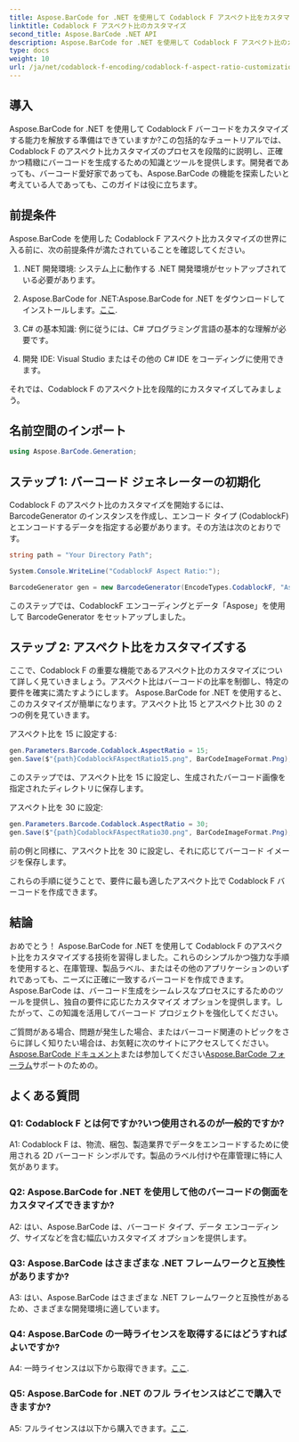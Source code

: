 ```yaml
---
title: Aspose.BarCode for .NET を使用して Codablock F アスペクト比をカスタマイズする
linktitle: Codablock F アスペクト比のカスタマイズ
second_title: Aspose.BarCode .NET API
description: Aspose.BarCode for .NET を使用して Codablock F アスペクト比のカスタマイズをマスターします。ニーズに合わせた正確なバーコードを簡単に作成できます。
type: docs
weight: 10
url: /ja/net/codablock-f-encoding/codablock-f-aspect-ratio-customization/
---
```

## 導入

Aspose.BarCode for .NET を使用して Codablock F バーコードをカスタマイズする能力を解放する準備はできていますか?この包括的なチュートリアルでは、Codablock F のアスペクト比カスタマイズのプロセスを段階的に説明し、正確かつ精緻にバーコードを生成するための知識とツールを提供します。開発者であっても、バーコード愛好家であっても、Aspose.BarCode の機能を探索したいと考えている人であっても、このガイドは役に立ちます。

## 前提条件

Aspose.BarCode を使用した Codablock F アスペクト比カスタマイズの世界に入る前に、次の前提条件が満たされていることを確認してください。

1. .NET 開発環境: システム上に動作する .NET 開発環境がセットアップされている必要があります。

2.  Aspose.BarCode for .NET:Aspose.BarCode for .NET をダウンロードしてインストールします。[ここ](https://releases.aspose.com/barcode/net/).

3. C# の基本知識: 例に従うには、C# プログラミング言語の基本的な理解が必要です。

4. 開発 IDE: Visual Studio またはその他の C# IDE をコーディングに使用できます。

それでは、Codablock F のアスペクト比を段階的にカスタマイズしてみましょう。

## 名前空間のインポート

```csharp
using Aspose.BarCode.Generation;
```

## ステップ 1: バーコード ジェネレーターの初期化

Codablock F のアスペクト比のカスタマイズを開始するには、BarcodeGenerator のインスタンスを作成し、エンコード タイプ (CodablockF) とエンコードするデータを指定する必要があります。その方法は次のとおりです。

```csharp
string path = "Your Directory Path";

System.Console.WriteLine("CodablockF Aspect Ratio:");

BarcodeGenerator gen = new BarcodeGenerator(EncodeTypes.CodablockF, "Aspose");
```

このステップでは、CodablockF エンコーディングとデータ「Aspose」を使用して BarcodeGenerator をセットアップしました。

## ステップ 2: アスペクト比をカスタマイズする

ここで、Codablock F の重要な機能であるアスペクト比のカスタマイズについて詳しく見ていきましょう。アスペクト比はバーコードの比率を制御し、特定の要件を確実に満たすようにします。 Aspose.BarCode for .NET を使用すると、このカスタマイズが簡単になります。アスペクト比 15 とアスペクト比 30 の 2 つの例を見ていきます。

アスペクト比を 15 に設定する:

```csharp
gen.Parameters.Barcode.Codablock.AspectRatio = 15;
gen.Save($"{path}CodablockFAspectRatio15.png", BarCodeImageFormat.Png);
```

このステップでは、アスペクト比を 15 に設定し、生成されたバーコード画像を指定されたディレクトリに保存します。

アスペクト比を 30 に設定:

```csharp
gen.Parameters.Barcode.Codablock.AspectRatio = 30;
gen.Save($"{path}CodablockFAspectRatio30.png", BarCodeImageFormat.Png);
```

前の例と同様に、アスペクト比を 30 に設定し、それに応じてバーコード イメージを保存します。

これらの手順に従うことで、要件に最も適したアスペクト比で Codablock F バーコードを作成できます。

## 結論

おめでとう！ Aspose.BarCode for .NET を使用して Codablock F のアスペクト比をカスタマイズする技術を習得しました。これらのシンプルかつ強力な手順を使用すると、在庫管理、製品ラベル、またはその他のアプリケーションのいずれであっても、ニーズに正確に一致するバーコードを作成できます。 Aspose.BarCode は、バーコード生成をシームレスなプロセスにするためのツールを提供し、独自の要件に応じたカスタマイズ オプションを提供します。したがって、この知識を活用してバーコード プロジェクトを強化してください。

ご質問がある場合、問題が発生した場合、またはバーコード関連のトピックをさらに詳しく知りたい場合は、お気軽に次のサイトにアクセスしてください。[Aspose.BarCode ドキュメント](https://reference.aspose.com/barcode/net/)または参加してください[Aspose.BarCode フォーラム](https://forum.aspose.com/c/barcode/13)サポートのための。

## よくある質問

### Q1: Codablock F とは何ですか?いつ使用されるのが一般的ですか?

A1: Codablock F は、物流、梱包、製造業界でデータをエンコードするために使用される 2D バーコード シンボルです。製品のラベル付けや在庫管理に特に人気があります。

### Q2: Aspose.BarCode for .NET を使用して他のバーコードの側面をカスタマイズできますか?

A2: はい、Aspose.BarCode は、バーコード タイプ、データ エンコーディング、サイズなどを含む幅広いカスタマイズ オプションを提供します。

### Q3: Aspose.BarCode はさまざまな .NET フレームワークと互換性がありますか?

A3: はい、Aspose.BarCode はさまざまな .NET フレームワークと互換性があるため、さまざまな開発環境に適しています。

### Q4: Aspose.BarCode の一時ライセンスを取得するにはどうすればよいですか?

 A4: 一時ライセンスは以下から取得できます。[ここ](https://purchase.aspose.com/temporary-license/).

### Q5: Aspose.BarCode for .NET のフル ライセンスはどこで購入できますか?

 A5: フルライセンスは以下から購入できます。[ここ](https://purchase.aspose.com/buy).